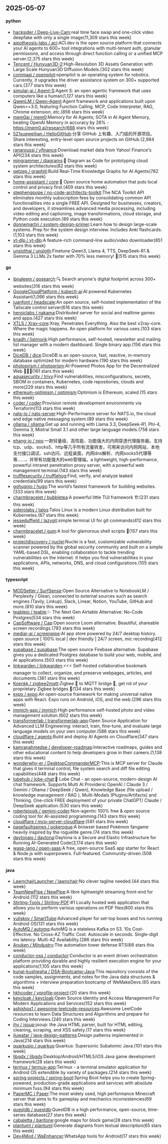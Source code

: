## 2025-05-07

#### python
* [hacksider / Deep-Live-Cam](https://github.com/hacksider/Deep-Live-Cam):real time face swap and one-click video deepfake with only a single image(11,309 stars this week)
* [aipotheosis-labs / aci](https://github.com/aipotheosis-labs/aci):ACI.dev is the open source platform that connects your AI agents to 600+ tool integrations with multi-tenant auth, granular permissions, and access through direct function calling or a unified MCP server.(2,375 stars this week)
* [Tencent / Hunyuan3D-2](https://github.com/Tencent/Hunyuan3D-2):High-Resolution 3D Assets Generation with Large Scale Hunyuan3D Diffusion Models.(302 stars this week)
* [commaai / openpilot](https://github.com/commaai/openpilot):openpilot is an operating system for robotics. Currently, it upgrades the driver assistance system on 300+ supported cars.(377 stars this week)
* [simular-ai / Agent-S](https://github.com/simular-ai/Agent-S):Agent S: an open agentic framework that uses computers like a human(1,127 stars this week)
* [QwenLM / Qwen-Agent](https://github.com/QwenLM/Qwen-Agent):Agent framework and applications built upon Qwen>=3.0, featuring Function Calling, MCP, Code Interpreter, RAG, Chrome extension, etc.(856 stars this week)
* [mem0ai / mem0](https://github.com/mem0ai/mem0):Memory for AI Agents; SOTA in AI Agent Memory, beating OpenAI Memory in accuracy by 26% - https://mem0.ai/research(668 stars this week)
* [521xueweihan / HelloGitHub](https://github.com/521xueweihan/HelloGitHub):分享 GitHub 上有趣、入门级的开源项目。Share interesting, entry-level open source projects on GitHub.(2,984 stars this week)
* [ranaroussi / yfinance](https://github.com/ranaroussi/yfinance):Download market data from Yahoo! Finance's API(234 stars this week)
* [mingrammer / diagrams](https://github.com/mingrammer/diagrams):🎨 Diagram as Code for prototyping cloud system architectures(82 stars this week)
* [getzep / graphiti](https://github.com/getzep/graphiti):Build Real-Time Knowledge Graphs for AI Agents(782 stars this week)
* [home-assistant / core](https://github.com/home-assistant/core):🏡 Open source home automation that puts local control and privacy first.(409 stars this week)
* [stephengpope / no-code-architects-toolkit](https://github.com/stephengpope/no-code-architects-toolkit):The NCA Toolkit API eliminates monthly subscription fees by consolidating common API functionalities into a single FREE API. Designed for businesses, creators, and developers, it streamlines advanced media processing, including video editing and captioning, image transformations, cloud storage, and Python code execution.(89 stars this week)
* [donnemartin / system-design-primer](https://github.com/donnemartin/system-design-primer):Learn how to design large-scale systems. Prep for the system design interview. Includes Anki flashcards.(1,103 stars this week)
* [yt-dlp / yt-dlp](https://github.com/yt-dlp/yt-dlp):A feature-rich command-line audio/video downloader(851 stars this week)
* [unslothai / unsloth](https://github.com/unslothai/unsloth):Finetune Qwen3, Llama 4, TTS, DeepSeek-R1 & Gemma 3 LLMs 2x faster with 70% less memory! 🦥(515 stars this week)

#### go
* [ibnaleem / gosearch](https://github.com/ibnaleem/gosearch):🔍 Search anyone's digital footprint across 300+ websites(316 stars this week)
* [GoogleCloudPlatform / kubectl-ai](https://github.com/GoogleCloudPlatform/kubectl-ai):AI powered Kubernetes Assistant(1,066 stars this week)
* [juanfont / headscale](https://github.com/juanfont/headscale):An open source, self-hosted implementation of the Tailscale control server(616 stars this week)
* [heroiclabs / nakama](https://github.com/heroiclabs/nakama):Distributed server for social and realtime games and apps.(427 stars this week)
* [XTLS / Xray-core](https://github.com/XTLS/Xray-core):Xray, Penetrates Everything. Also the best v2ray-core. Where the magic happens. An open platform for various uses.(103 stars this week)
* [knadh / listmonk](https://github.com/knadh/listmonk):High performance, self-hosted, newsletter and mailing list manager with a modern dashboard. Single binary app.(156 stars this week)
* [DiceDB / dice](https://github.com/DiceDB/dice):DiceDB is an open-source, fast, reactive, in-memory database optimized for modern hardware.(190 stars this week)
* [photoprism / photoprism](https://github.com/photoprism/photoprism):AI-Powered Photos App for the Decentralized Web 🌈💎✨(161 stars this week)
* [aquasecurity / trivy](https://github.com/aquasecurity/trivy):Find vulnerabilities, misconfigurations, secrets, SBOM in containers, Kubernetes, code repositories, clouds and more(229 stars this week)
* [ethereum-optimism / optimism](https://github.com/ethereum-optimism/optimism):Optimism is Ethereum, scaled.(15 stars this week)
* [coder / coder](https://github.com/coder/coder):Provision remote development environments via Terraform(113 stars this week)
* [nats-io / nats-server](https://github.com/nats-io/nats-server):High-Performance server for NATS.io, the cloud and edge native messaging system.(89 stars this week)
* [ollama / ollama](https://github.com/ollama/ollama):Get up and running with Llama 3.3, DeepSeek-R1, Phi-4, Gemma 3, Mistral Small 3.1 and other large language models.(758 stars this week)
* [ehang-io / nps](https://github.com/ehang-io/nps):一款轻量级、高性能、功能强大的内网穿透代理服务器。支持tcp、udp、socks5、http等几乎所有流量转发，可用来访问内网网站、本地支付接口调试、ssh访问、远程桌面，内网dns解析、内网socks5代理等等……，并带有功能强大的web管理端。a lightweight, high-performance, powerful intranet penetration proxy server, with a powerful web management terminal.(143 stars this week)
* [trufflesecurity / trufflehog](https://github.com/trufflesecurity/trufflehog):Find, verify, and analyze leaked credentials(99 stars this week)
* [gohugoio / hugo](https://github.com/gohugoio/hugo):The world’s fastest framework for building websites.(333 stars this week)
* [charmbracelet / bubbletea](https://github.com/charmbracelet/bubbletea):A powerful little TUI framework 🏗(231 stars this week)
* [siderolabs / talos](https://github.com/siderolabs/talos):Talos Linux is a modern Linux distribution built for Kubernetes.(67 stars this week)
* [jesseduffield / lazygit](https://github.com/jesseduffield/lazygit):simple terminal UI for git commands(412 stars this week)
* [charmbracelet / gum](https://github.com/charmbracelet/gum):A tool for glamorous shell scripts 🎀(157 stars this week)
* [projectdiscovery / nuclei](https://github.com/projectdiscovery/nuclei):Nuclei is a fast, customizable vulnerability scanner powered by the global security community and built on a simple YAML-based DSL, enabling collaboration to tackle trending vulnerabilities on the internet. It helps you find vulnerabilities in your applications, APIs, networks, DNS, and cloud configurations.(105 stars this week)

#### typescript
* [MODSetter / SurfSense](https://github.com/MODSetter/SurfSense):Open Source Alternative to NotebookLM / Perplexity / Glean, connected to external sources such as search engines (Tavily, Linkup), Slack, Linear, Notion, YouTube, GitHub and more.(810 stars this week)
* [teableio / teable](https://github.com/teableio/teable):✨ The Next Gen Airtable Alternative: No-Code Postgres(534 stars this week)
* [CapSoftware / Cap](https://github.com/CapSoftware/Cap):Open source Loom alternative. Beautiful, shareable screen recordings.(793 stars this week)
* [mediar-ai / screenpipe](https://github.com/mediar-ai/screenpipe):AI app store powered by 24/7 desktop history. open source | 100% local | dev friendly | 24/7 screen, mic recording(412 stars this week)
* [supabase / supabase](https://github.com/supabase/supabase):The open source Firebase alternative. Supabase gives you a dedicated Postgres database to build your web, mobile, and AI applications.(503 stars this week)
* [linkwarden / linkwarden](https://github.com/linkwarden/linkwarden):⚡️⚡️⚡️ Self-hosted collaborative bookmark manager to collect, organize, and preserve webpages, articles, and documents.(361 stars this week)
* [Koenkk / zigbee2mqtt](https://github.com/Koenkk/zigbee2mqtt):Zigbee 🐝 to MQTT bridge 🌉, get rid of your proprietary Zigbee bridges 🔨(134 stars this week)
* [expo / expo](https://github.com/expo/expo):An open-source framework for making universal native apps with React. Expo runs on Android, iOS, and the web.(296 stars this week)
* [immich-app / immich](https://github.com/immich-app/immich):High performance self-hosted photo and video management solution.(602 stars this week)
* [transformerlab / transformerlab-app](https://github.com/transformerlab/transformerlab-app):Open Source Application for Advanced LLM Engineering: interact, train, fine-tune, and evaluate large language models on your own computer.(586 stars this week)
* [cloudflare / agents](https://github.com/cloudflare/agents):Build and deploy AI Agents on Cloudflare(347 stars this week)
* [kamranahmedse / developer-roadmap](https://github.com/kamranahmedse/developer-roadmap):Interactive roadmaps, guides and other educational content to help developers grow in their careers.(1,138 stars this week)
* [wonderwhy-er / DesktopCommanderMCP](https://github.com/wonderwhy-er/DesktopCommanderMCP):This is MCP server for Claude that gives it terminal control, file system search and diff file editing capabilities(448 stars this week)
* [lobehub / lobe-chat](https://github.com/lobehub/lobe-chat):🤯 Lobe Chat - an open-source, modern-design AI chat framework. Supports Multi AI Providers( OpenAI / Claude 3 / Gemini / Ollama / DeepSeek / Qwen), Knowledge Base (file upload / knowledge management / RAG ), Multi-Modals (Plugins/Artifacts) and Thinking. One-click FREE deployment of your private ChatGPT/ Claude / DeepSeek application.(530 stars this week)
* [robertpiosik / gemini-coder](https://github.com/robertpiosik/gemini-coder):Non-agentic 100% free & open source coding tool for AI-assisted programming.(143 stars this week)
* [cloudflare / mcp-server-cloudflare](https://github.com/cloudflare/mcp-server-cloudflare):(581 stars this week)
* [pagefaultgames / pokerogue](https://github.com/pagefaultgames/pokerogue):A browser based Pokémon fangame heavily inspired by the roguelite genre.(74 stars this week)
* [daytonaio / daytona](https://github.com/daytonaio/daytona):Daytona is a Secure and Elastic Infrastructure for Running AI-Generated Code(3,174 stars this week)
* [wasp-lang / open-saas](https://github.com/wasp-lang/open-saas):A free, open-source SaaS app starter for React & Node.js with superpowers. Full-featured. Community-driven.(508 stars this week)

#### java
* [LawnchairLauncher / lawnchair](https://github.com/LawnchairLauncher/lawnchair):No clever tagline needed.(44 stars this week)
* [TeamNewPipe / NewPipe](https://github.com/TeamNewPipe/NewPipe):A libre lightweight streaming front-end for Android.(112 stars this week)
* [Stirling-Tools / Stirling-PDF](https://github.com/Stirling-Tools/Stirling-PDF):#1 Locally hosted web application that allows you to perform various operations on PDF files(800 stars this week)
* [yuliskov / SmartTube](https://github.com/yuliskov/SmartTube):Advanced player for set-top boxes and tvs running Android OS(131 stars this week)
* [AutoMQ / automq](https://github.com/AutoMQ/automq):AutoMQ is a stateless Kafka on S3. 10x Cost-Effective. No Cross-AZ Traffic Cost. Autoscale in seconds. Single-digit ms latency. Multi-AZ Availability.(286 stars this week)
* [Anuken / Mindustry](https://github.com/Anuken/Mindustry):The automation tower defense RTS(66 stars this week)
* [conductor-oss / conductor](https://github.com/conductor-oss/conductor):Conductor is an event driven orchestration platform providing durable and highly resilient execution engine for your applications(1,105 stars this week)
* [kunal-kushwaha / DSA-Bootcamp-Java](https://github.com/kunal-kushwaha/DSA-Bootcamp-Java):This repository consists of the code samples, assignments, and notes for the Java data structures & algorithms + interview preparation bootcamp of WeMakeDevs.(65 stars this week)
* [hkhcoder / vprofile-project](https://github.com/hkhcoder/vprofile-project):(20 stars this week)
* [keycloak / keycloak](https://github.com/keycloak/keycloak):Open Source Identity and Access Management For Modern Applications and Services(152 stars this week)
* [ashishps1 / awesome-leetcode-resources](https://github.com/ashishps1/awesome-leetcode-resources):Awesome LeetCode resources to learn Data Structures and Algorithms and prepare for Coding Interviews.(240 stars this week)
* [jhy / jsoup](https://github.com/jhy/jsoup):jsoup: the Java HTML parser, built for HTML editing, cleaning, scraping, and XSS safety.(17 stars this week)
* [iluwatar / java-design-patterns](https://github.com/iluwatar/java-design-patterns):Design patterns implemented in Java(214 stars this week)
* [quarkusio / quarkus](https://github.com/quarkusio/quarkus):Quarkus: Supersonic Subatomic Java.(101 stars this week)
* [libgdx / libgdx](https://github.com/libgdx/libgdx):Desktop/Android/HTML5/iOS Java game development framework(28 stars this week)
* [termux / termux-app](https://github.com/termux/termux-app):Termux - a terminal emulator application for Android OS extendible by variety of packages.(214 stars this week)
* [spring-projects / spring-boot](https://github.com/spring-projects/spring-boot):Spring Boot helps you to create Spring-powered, production-grade applications and services with absolute minimum fuss.(94 stars this week)
* [PaperMC / Paper](https://github.com/PaperMC/Paper):The most widely used, high performance Minecraft server that aims to fix gameplay and mechanics inconsistencies(69 stars this week)
* [questdb / questdb](https://github.com/questdb/questdb):QuestDB is a high performance, open-source, time-series database(27 stars this week)
* [cabaletta / baritone](https://github.com/cabaletta/baritone):google maps for block game(28 stars this week)
* [plantuml / plantuml](https://github.com/plantuml/plantuml):Generate diagrams from textual description(65 stars this week)
* [Dev4Mod / WaEnhancer](https://github.com/Dev4Mod/WaEnhancer):WhatsApp tools for Android(17 stars this week)
